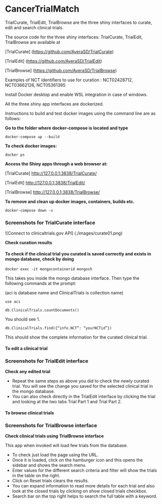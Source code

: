 # CancerTrialMatch
TrialCurate, TrialEdit, TrialBrowse are the three shiny interfaces to curate, edit and search clinical trials. 

The source code for the three shiny interfaces: TrialCurate, TrialEdit, TrialBrowse are available at

[TrialCurate] (https://github.com/AveraSD/TrialCurate)

[TrialEdit] (https://github.com/AveraSD/TrialEdit)

[TrialBrowse] (https://github.com/AveraSD/TrialBrowse)

Examples of NCT identifiers to use for curation : NCT02428712, NCT03662126, NCT05361395 

Install Docker desktop and enable WSL integration in case of windows.

All the three shiny app interfaces are dockerized. 

Instructions to build and test docker images using the command line are as follows:

**Go to the folder where docker-compose is located and type**

```docker-compose up --build```

**To check docker images:**

```docker ps```

**Access the Shiny apps through a web browser at:**

[TrialCurate] http://127.0.0.1:3838/TrialCurate/

[TrialEdit] http://127.0.0.1:3838/TrialEdit/

[TrialBrowse] http://127.0.0.1:3838/TrialBrowse/


**To remove and clean up docker images, containers, builds etc.**

```docker-compose down -v```

### Screenshots for TrialCurate interface ###

![Connect to clinicaltrials.gov API] (./images/curate01.png)

**Check curation results**

#### To check if the clinical trial you curated is saved correctly and exists in mongo database, check by doing #### 

```docker exec -it mongocontainerid mongosh```

This takes you inside the mongo database interface. Then type the following commands at the prompt:

(aci is database name and ClinicalTrials is collection name)

```use aci```

```db.ClinicalTrials.countDocuments()```

You should see 1.

```db.ClinicalTrials.find({“info.NCT”: “yourNCTid”})```

This should show the complete information for the curated clinical trial. 

#### To edit a clinical trial ####

### Screenshots for TrialEdit interface ###

**Check any edited trial**

- Repeat the same steps as above you did to check the newly curated trial. You will see the change you saved for the selected clinical trial in the mongo database. 
- You can also check directly in the TrialEdit interface by clicking the trial and looking at the two tabs Trial Part 1 and Trial Part 2.

#### To browse clinical trials ####

### Screenshots for TrialBrowse interface ###

**Check clinical trials using TrialBrowse interface**

This app when invoked will load few trials from the database. 

- To check just load the page using the URL. 
- Once it is loaded, click on the hamburger icon and this opens the sidebar and shows the search menu. 
- Enter values for the different search criteria and filter will show the trials in the table on the right.
- Click on Reset trials clears the results.
- You can expand information to read more details for each trial and also look at the closed trials by clicking on show closed trials checkbox.
- Search bar on the top right helps to search the full table with a keyword.
